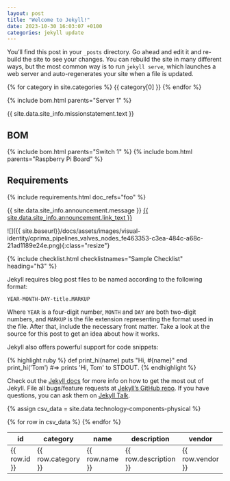 ```yaml
---
layout: post
title: "Welcome to Jekyll!"
date: 2023-10-30 16:03:07 +0100
categories: jekyll update
---
```


You’ll find this post in your `_posts` directory. Go ahead and edit it and re-build the site to see your changes. You can rebuild the site in many different ways, but the most common way is to run `jekyll serve`, which launches a web server and auto-regenerates your site when a file is updated.

{% for category in site.categories %}
{{ category[0] }}
{% endfor %}

{% include bom.html parents="Server 1" %}

{{ site.data.site_info.missionstatement.text }}

## BOM

{% include bom.html parents="Switch 1" %}
{% include bom.html parents="Raspberry Pi Board" %}

## Requirements

{% include requirements.html doc_refs="foo" %}

<p>
  {{ site.data.site_info.announcement.message }}
  <a href="{{ site.data.site_info.announcement.link }}">{{ site.data.site_info.announcement.link_text }}</a>
</p>

![]({{ site.baseurl}}/docs/assets/images/visual-identity/cprima_pipelines_valves_nodes_fe463353-c3ea-484c-a68c-21ad1189e24e.png){:class="resize"}

{% include checklist.html checklistnames="Sample Checklist" heading="h3" %}

Jekyll requires blog post files to be named according to the following format:

`YEAR-MONTH-DAY-title.MARKUP`

Where `YEAR` is a four-digit number, `MONTH` and `DAY` are both two-digit numbers, and `MARKUP` is the file extension representing the format used in the file. After that, include the necessary front matter. Take a look at the source for this post to get an idea about how it works.

Jekyll also offers powerful support for code snippets:

{% highlight ruby %}
def print_hi(name)
puts "Hi, #{name}"
end
print_hi('Tom')
#=> prints 'Hi, Tom' to STDOUT.
{% endhighlight %}

Check out the [Jekyll docs][jekyll-docs] for more info on how to get the most out of Jekyll. File all bugs/feature requests at [Jekyll’s GitHub repo][jekyll-gh]. If you have questions, you can ask them on [Jekyll Talk][jekyll-talk].

[jekyll-docs]: https://jekyllrb.com/docs/home
[jekyll-gh]: https://github.com/jekyll/jekyll
[jekyll-talk]: https://talk.jekyllrb.com/

{% assign csv_data = site.data.technology-components-physical %}

<table class="checklist">
  <thead>
    <tr>
      <th>id</th>
      <th>category</th>
      <th>name</th>
      <th>description</th>
      <th>vendor</th>
      <th>version</th>
      <th>source</th>
      <th>productname</th>
      <th>platform</th>
      <th>licence</th>
      <th>created_at</th>
      <th>reviewed_at</th>
      <th>retired_at</th>
      <th>path</th>
      <th>visibility</th>
      <th>nickname</th>
    </tr>
  </thead>
  <tbody>
    {% for row in csv_data %}
    <tr>
      <td>{{ row.id }}</td>
      <td>{{ row.category }}</td>
      <td>{{ row.name }}</td>
      <td>{{ row.description }}</td>
      <td>{{ row.vendor }}</td>
      <td>{{ row.version }}</td>
      <td>{{ row.source }}</td>
      <td>{{ row.productname }}</td>
      <td>{{ row.platform }}</td>
      <td>{{ row.licence }}</td>
      <td>{{ row.created_at }}</td>
      <td>{{ row.reviewed_at }}</td>
      <td>{{ row.retired_at }}</td>
      <td>{{ row.path }}</td>
      <td>{{ row.visibility }}</td>
      <td>{{ row.nickname }}</td>
    </tr>
    {% endfor %}
  </tbody>
</table>

